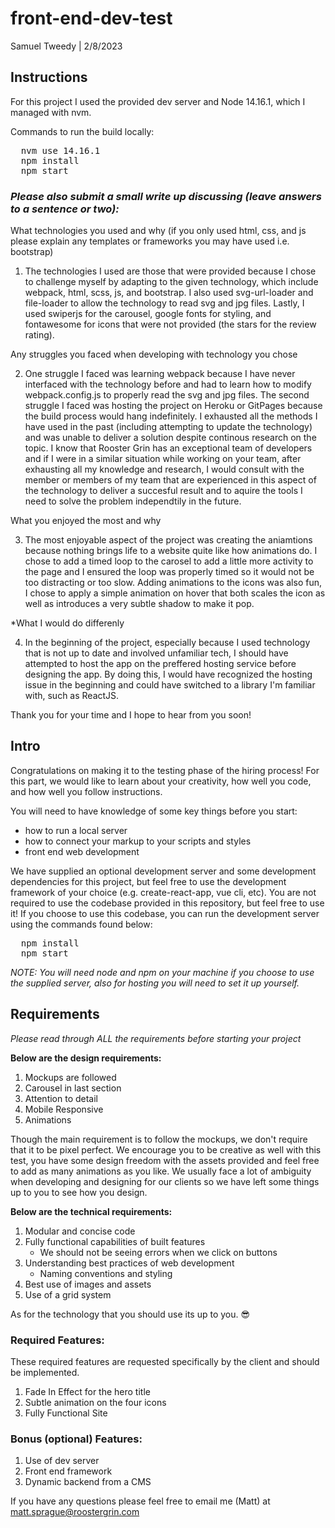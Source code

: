 # front-end-dev-test

Samuel Tweedy  |  2/8/2023

## Instructions

For this project I used the provided dev server and Node 14.16.1, which I managed with nvm.

Commands to run the build locally:

<pre>
  nvm use 14.16.1
  npm install
  npm start
</pre>

### *Please also submit a small write up discussing (leave answers to a sentence or two):*

  What technologies you used and why (if you only used html, css, and js please explain any templates or frameworks you may have used i.e. bootstrap)

  1. The technologies I used are those that were provided because I chose to challenge myself by adapting to the given technology, which include webpack, html, scss, js, and bootstrap. I also used svg-url-loader and file-loader to allow the technology to read svg and jpg files. Lastly, I used swiperjs for the carousel, google fonts for styling, and fontawesome for icons that were not provided (the stars for the review rating).

  Any struggles you faced when developing with technology you chose

  2. One struggle I faced was learning webpack because I have never interfaced with the technology before and had to learn how to modify webpack.config.js to properly read the svg and jpg files. The second struggle I faced was hosting the project on Heroku or GitPages because the build process would hang indefinitely. I exhausted all the methods I have used in the past (including attempting to update the technology) and was unable to deliver a solution despite continous research on the topic. I know that Rooster Grin has an exceptional team of developers and if I were in a similar situation while working on your team, after exhausting all my knowledge and research, I would consult with the member or members of my team that are experienced in this aspect of the technology to deliver a succesful result and to aquire the tools I need to solve the problem independtily in the future.

  What you enjoyed the most and why

  3. The most enjoyable aspect of the project was creating the aniamtions because nothing brings life to a website quite like how animations do. I chose to add a timed loop to the carosel to add a little more activity to the page and I ensured the loop was properly timed so it would not be too distracting or too slow. Adding animations to the icons was also fun, I chose to apply a simple animation on hover that both scales the icon as well as introduces a very subtle shadow to make it pop.

  *What I would do differenly

  4. In the beginning of the project, especially because I used technology that is not up to date and involved unfamiliar tech, I should have attempted to host the app on the preffered hosting service before designing the app. By doing this, I would have recognized the hosting issue in the beginning and could have switched to a library I'm familiar with, such as ReactJS.

  Thank you for your time and I hope to hear from you soon!




## Intro

Congratulations on making it to the testing phase of the hiring process! For this part, we would like to learn about your creativity, how well you code, and how well you follow instructions.

You will need to have knowledge of some key things before you start:
  - how to run a local server
  - how to connect your markup to your scripts and styles
  - front end web development

We have supplied an optional development server and some development dependencies for this project, but feel free to use the development framework of your choice (e.g. create-react-app, vue cli, etc). You are not required to use the codebase provided in this repository, but feel free to use it! If you choose to use this codebase, you can run the development server using the commands found below:

<pre>
  npm install
  npm start
</pre>

<em>NOTE: You will need node and npm on your machine if you choose to use the supplied server, also for hosting you will need to set it up yourself.</em>

## Requirements

<em>Please read through ALL the requirements before starting your project</em>

<strong>Below are the design requirements:</strong>

  1. Mockups are followed
  2. Carousel in last section
  3. Attention to detail
  4. Mobile Responsive
  5. Animations

Though the main requirement is to follow the mockups, we don't require that it to be pixel perfect. We encourage you to be creative as well with this test, you have some design freedom with the assets provided and feel free to add as many animations as you like. We usually face a lot of ambiguity when developing and designing for our clients so we have left some things up to you to see how you design.

<strong>Below are the technical requirements:</strong>

  1. Modular and concise code
  2. Fully functional capabilities of built features
      - We should not be seeing errors when we click on buttons
  3. Understanding best practices of web development
      - Naming conventions and styling
  4. Best use of images and assets
  5. Use of a grid system

As for the technology that you should use its up to you. 😎

### Required Features:

These required features are requested specifically by the client and should be implemented.

  1. Fade In Effect for the hero title
  2. Subtle animation on the four icons
  3. Fully Functional Site

### Bonus (optional) Features:
  1. Use of dev server
  2. Front end framework
  3. Dynamic backend from a CMS

If you have any questions please feel free to email me (Matt) at matt.sprague@roostergrin.com
